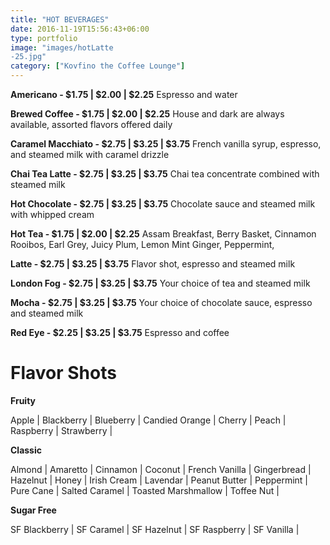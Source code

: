 ```yaml
---
title: "HOT BEVERAGES"
date: 2016-11-19T15:56:43+06:00
type: portfolio
image: "images/hotLatte
-25.jpg"
category: ["Kovfino the Coffee Lounge"]
---
```


**Americano - $1.75 | $2.00 | $2.25**
Espresso and water

**Brewed Coffee - $1.75 | $2.00 | $2.25**
House and dark are always available, assorted flavors offered daily

**Caramel Macchiato - $2.75 | $3.25 | $3.75**
French vanilla syrup, espresso, and steamed milk with caramel drizzle

**Chai Tea Latte - $2.75 | $3.25 | $3.75**
Chai tea concentrate combined with steamed milk

**Hot Chocolate - $2.75 | $3.25 | $3.75**
Chocolate sauce and steamed milk with whipped cream

**Hot Tea - $1.75 | $2.00 | $2.25**
Assam Breakfast, Berry Basket, Cinnamon Rooibos, Earl Grey, Juicy Plum, Lemon Mint Ginger, Peppermint, 

**Latte - $2.75 | $3.25 | $3.75**
Flavor shot, espresso and steamed milk

**London Fog - $2.75 | $3.25 | $3.75**
Your choice of tea and steamed milk

**Mocha - $2.75 | $3.25 | $3.75**
Your choice of chocolate sauce, espresso and steamed milk

**Red Eye - $2.25 | $3.25 | $3.75**
Espresso and coffee

# Flavor Shots

**Fruity**

Apple | Blackberry | Blueberry | Candied Orange | Cherry | Peach | Raspberry | Strawberry |

**Classic**

Almond | Amaretto | Cinnamon | Coconut | French Vanilla | Gingerbread | Hazelnut | Honey | Irish Cream | Lavendar | Peanut Butter | Peppermint | Pure Cane | Salted Caramel | Toasted Marshmallow | Toffee Nut |

**Sugar Free**

SF Blackberry | SF Caramel | SF Hazelnut | SF Raspberry | SF Vanilla |